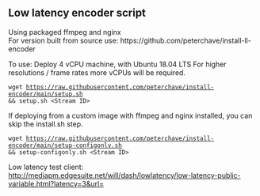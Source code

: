 <h2>Low latency encoder script</h2>
Using packaged ffmpeg and nginx<br>
For version built from source use: https://github.com/peterchave/install-ll-encoder<br>

To use:
Deploy 4 vCPU machine, with Ubuntu 18.04 LTS
For higher resolutions / frame rates more vCPUs will be required.

<code>wget https://raw.githubusercontent.com/peterchave/install-encoder/main/setup.sh && setup.sh &lt;Stream ID&gt;</code><br>

If deploying from a custom image with ffmpeg and nginx installed, you can skip the install.sh step.

<code>wget https://raw.githubusercontent.com/peterchave/install-encoder/main/setup-configonly.sh && setup-configonly.sh &lt;Stream ID&gt;</code><br>

Low latency test client: http://mediapm.edgesuite.net/will/dash/lowlatency/low-latency-public-variable.html?latency=3&url=
